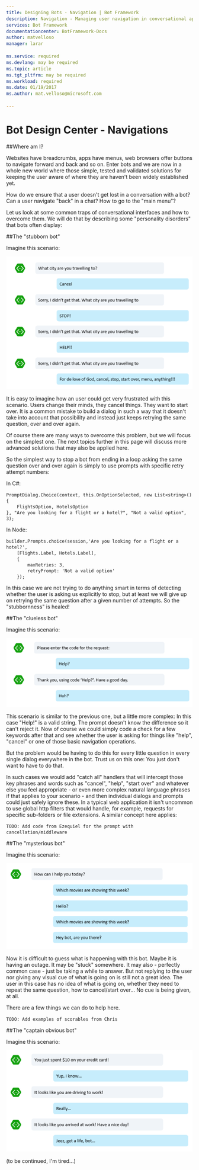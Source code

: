 ```yaml
---
title: Designing Bots - Navigation | Bot Framework
description: Navigation - Managing user navigation in conversational applications 
services: Bot Framework
documentationcenter: BotFramework-Docs
author: matvelloso
manager: larar

ms.service: required
ms.devlang: may be required
ms.topic: article
ms.tgt_pltfrm: may be required
ms.workload: required
ms.date: 01/19/2017
ms.author: mat.velloso@microsoft.com

---
```

# Bot Design Center - Navigations


##Where am I?

Websites have breadcrumbs, apps have menus, web browsers offer buttons to navigate forward and back and so on. Enter bots and we are now in a whole new world where those simple, tested and validated solutions for keeping the user aware of where they are haven't been widely established yet.

How do we ensure that a user doesn't get lost in a conversation with a bot? Can a user navigate "back" in a chat? How to go to the "main menu"?

Let us look at some common traps of conversational interfaces and how to overcome them. We will do that by describing some "personality disorders" that bots often display:

##The "stubborn bot"

Imagine this scenario:

![bot](../../media/designing-bots/core/stubborn-bot.png)

It is easy to imagine how an user could get very frustrated with this scenario. Users change their minds, they cancel things. They want to start over. It is a common mistake to build a dialog in such a way that it doesn't take into account that possibility and instead just keeps retrying the same question, over and over again.

Of course there are many ways to overcome this problem, but we will focus on the simplest one. The next topics further in this page will discuss more advanced solutions that may also be applied here. 

So the simplest way to stop a bot from ending in a loop asking the same question over and over again is simply to use prompts with specific retry attempt numbers:

In C#:


	PromptDialog.Choice(context, this.OnOptionSelected, new List<string>() { 
		FlightsOption, HotelsOption 
	}, "Are you looking for a flight or a hotel?", "Not a valid option", 3);

In Node:

	builder.Prompts.choice(session,'Are you looking for a flight or a hotel?',
		[Flights.Label, Hotels.Label],
        {
        	maxRetries: 3,
            retryPrompt: 'Not a valid option'	
		});

In this case we are not trying to do anything smart in terms of detecting whether the user is asking us explicitly to stop, but at least we will give up on retrying the same question after a given number of attempts. So the "stubbornness" is healed!

##The "clueless bot"

Imagine this scenario:

![bot](../../media/designing-bots/core/clueless-bot.png)

This scenario is similar to the previous one, but a little more complex: In this case "Help!" is a valid string. The prompt doesn't know the difference so it can't reject it. Now of course we could simply code a check for a few keywords after that and see whether the user is asking for things like "help", "cancel" or one of those basic navigation operations.

But the problem would be having to do this for every little question in every single dialog everywhere in the bot. Trust us on this one: You just don't want to have to do that.

In such cases we would add "catch all" handlers that will intercept those key phrases and words such as "cancel", "help", "start over" and whatever else you feel appropriate - or even more complex natural language phrases if that applies to your scenario - and then individual dialogs and prompts could just safely ignore these. In a typical web application it isn't uncommon to use global http filters that would handle, for example, requests for specific sub-folders or file extensions. A similar concept here applies:

	TODO: Add code from Ezequiel for the prompt with cancellation/middleware

##The "mysterious bot"

Imagine this scenario:

![bot](../../media/designing-bots/core/mysterious-bot.png)


Now it is difficult to guess what is happening with this bot. Maybe it is having an outage. It may be "stuck" somewhere. It may also - perfectly common case - just be taking a while to answer. But not replying to the user nor giving any visual cue of what is going on is still not a great idea. The user in this case has no idea of what is going on, whether they need to repeat the same question, how to cancel/start over... No cue is being given, at all.

There are a few things we can do to help here. 

	TODO: Add examples of scorables from Chris


##The "captain obvious bot"

Imagine this scenario:

![bot](../../media/designing-bots/core/captainobvious-bot.png)

(to be continued, I'm tired...)